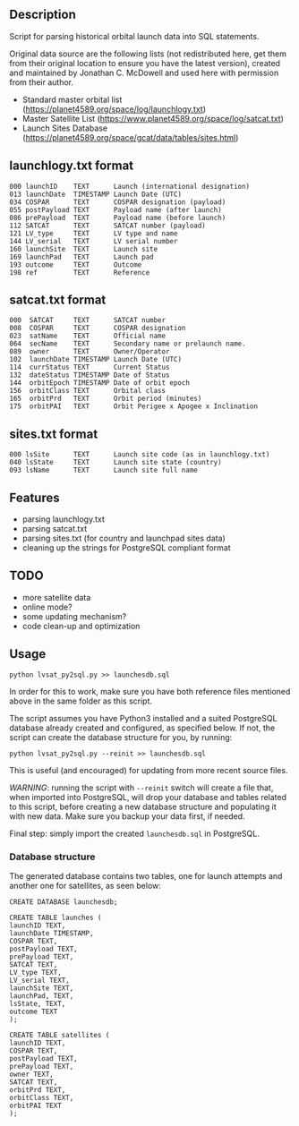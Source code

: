 ## Description

Script for parsing historical orbital launch data into SQL statements.

Original data source are the following lists (not redistributed here, get them from their original location to ensure you have the latest version), created and maintained by Jonathan C. McDowell and used here with permission from their author.

- Standard master orbital list (https://planet4589.org/space/log/launchlogy.txt)
- Master Satellite List (https://www.planet4589.org/space/log/satcat.txt)
- Launch Sites Database (https://planet4589.org/space/gcat/data/tables/sites.html)

## launchlogy.txt format

    000 launchID    TEXT      Launch (international designation)
    013 launchDate  TIMESTAMP Launch Date (UTC)
    034 COSPAR      TEXT      COSPAR designation (payload)
    055 postPayload TEXT      Payload name (after launch)
    086 prePayload  TEXT      Payload name (before launch)
    112 SATCAT      TEXT      SATCAT number (payload)
    121 LV_type     TEXT      LV type and name
    144 LV_serial   TEXT      LV serial number
    160 launchSite  TEXT      Launch site
    169 launchPad   TEXT      Launch pad
    193 outcome     TEXT      Outcome
    198 ref         TEXT      Reference

## satcat.txt format

    000  SATCAT     TEXT      SATCAT number
    008  COSPAR     TEXT      COSPAR designation
    023  satName    TEXT      Official name
    064  secName    TEXT      Secondary name or prelaunch name.
    089  owner      TEXT      Owner/Operator
    102  launchDate TIMESTAMP Launch Date (UTC)
    114  currStatus TEXT      Current Status
    132  dateStatus TIMESTAMP Date of Status
    144  orbitEpoch TIMESTAMP Date of orbit epoch
    156  orbitClass TEXT      Orbital class
    165  orbitPrd   TEXT      Orbit period (minutes)
    175  orbitPAI   TEXT      Orbit Perigee x Apogee x Inclination

## sites.txt format

    000 lsSite      TEXT      Launch site code (as in launchlogy.txt)
    040 lsState     TEXT      Launch site state (country)
    093 lsName      TEXT      Launch site full name

## Features

 - parsing launchlogy.txt
 - parsing satcat.txt
 - parsing sites.txt (for country and launchpad sites data)
 - cleaning up the strings for PostgreSQL compliant format

## TODO

 - more satellite data
 - online mode?
 - some updating mechanism?
 - code clean-up and optimization

## Usage

	python lvsat_py2sql.py >> launchesdb.sql

In order for this to work, make sure you have both reference files mentioned above in the same folder as this script.

The script assumes you have Python3 installed and a suited PostgreSQL database already created and configured, as specified below. If not, the script can create the database structure for you, by running:

	python lvsat_py2sql.py --reinit >> launchesdb.sql

This is useful (and encouraged) for updating from more recent source files.

*WARNING*: running the script with `--reinit` switch will create a file that, when imported into PostgreSQL, will drop your database and tables related to this script, before creating a new database structure and populating it with new data. Make sure you backup your data first, if needed.

Final step: simply import the created `launchesdb.sql` in PostgreSQL.

### Database structure  

The generated database contains two tables, one for launch attempts and another one for satellites, as seen below:

    CREATE DATABASE launchesdb;

    CREATE TABLE launches (
    launchID TEXT,
    launchDate TIMESTAMP,
    COSPAR TEXT,
    postPayload TEXT,
    prePayload TEXT,
    SATCAT TEXT,
    LV_type TEXT,
    LV_serial TEXT,
    launchSite TEXT,
    launchPad, TEXT,
    lsState, TEXT,
    outcome TEXT
    );

    CREATE TABLE satellites (
    launchID TEXT,
    COSPAR TEXT,
    postPayload TEXT,
    prePayload TEXT,
    owner TEXT,
    SATCAT TEXT,
    orbitPrd TEXT,
    orbitClass TEXT,
    orbitPAI TEXT
    );
